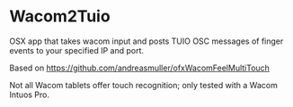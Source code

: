 # Wacom2Tuio

OSX app that takes wacom input and posts TUIO OSC messages of finger events to your specified IP and port.

Based on https://github.com/andreasmuller/ofxWacomFeelMultiTouch

Not all Wacom tablets offer touch recognition; only tested with a Wacom Intuos Pro.